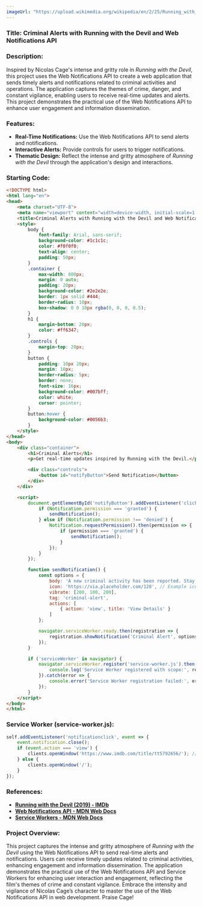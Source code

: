 ```yaml
---
imageUrl: "https://upload.wikimedia.org/wikipedia/en/2/25/Running_with_the_Devil_poster.jpg"
---
```

### **Title: Criminal Alerts with Running with the Devil and Web Notifications API**

### **Description:**
Inspired by Nicolas Cage's intense and gritty role in *Running with the Devil*, this project uses the Web Notifications API to create a web application that sends timely alerts and notifications related to criminal activities and operations. The application captures the themes of crime, danger, and constant vigilance, enabling users to receive real-time updates and alerts. This project demonstrates the practical use of the Web Notifications API to enhance user engagement and information dissemination.

### **Features:**
- **Real-Time Notifications:** Use the Web Notifications API to send alerts and notifications.
- **Interactive Alerts:** Provide controls for users to trigger notifications.
- **Thematic Design:** Reflect the intense and gritty atmosphere of *Running with the Devil* through the application's design and interactions.

### **Starting Code:**

```html
<!DOCTYPE html>
<html lang="en">
<head>
    <meta charset="UTF-8">
    <meta name="viewport" content="width=device-width, initial-scale=1.0">
    <title>Criminal Alerts with Running with the Devil and Web Notifications API</title>
    <style>
        body {
            font-family: Arial, sans-serif;
            background-color: #1c1c1c;
            color: #f0f0f0;
            text-align: center;
            padding: 50px;
        }
        .container {
            max-width: 800px;
            margin: 0 auto;
            padding: 20px;
            background-color: #2e2e2e;
            border: 1px solid #444;
            border-radius: 10px;
            box-shadow: 0 0 10px rgba(0, 0, 0, 0.5);
        }
        h1 {
            margin-bottom: 20px;
            color: #ff6347;
        }
        .controls {
            margin-top: 20px;
        }
        button {
            padding: 10px 20px;
            margin: 10px;
            border-radius: 5px;
            border: none;
            font-size: 16px;
            background-color: #007bff;
            color: white;
            cursor: pointer;
        }
        button:hover {
            background-color: #0056b3;
        }
    </style>
</head>
<body>
    <div class="container">
        <h1>Criminal Alerts</h1>
        <p>Get real-time updates inspired by Running with the Devil.</p>

        <div class="controls">
            <button id="notifyButton">Send Notification</button>
        </div>
    </div>

    <script>
        document.getElementById('notifyButton').addEventListener('click', () => {
            if (Notification.permission === 'granted') {
                sendNotification();
            } else if (Notification.permission !== 'denied') {
                Notification.requestPermission().then(permission => {
                    if (permission === 'granted') {
                        sendNotification();
                    }
                });
            }
        });

        function sendNotification() {
            const options = {
                body: 'A new criminal activity has been reported. Stay alert!',
                icon: 'https://via.placeholder.com/128', // Example icon URL
                vibrate: [200, 100, 200],
                tag: 'criminal-alert',
                actions: [
                    { action: 'view', title: 'View Details' }
                ]
            };

            navigator.serviceWorker.ready.then(registration => {
                registration.showNotification('Criminal Alert', options);
            });
        }

        if ('serviceWorker' in navigator) {
            navigator.serviceWorker.register('service-worker.js').then(registration => {
                console.log('Service Worker registered with scope:', registration.scope);
            }).catch(error => {
                console.error('Service Worker registration failed:', error);
            });
        }
    </script>
</body>
</html>
```

### **Service Worker (service-worker.js):**

```javascript
self.addEventListener('notificationclick', event => {
    event.notification.close();
    if (event.action === 'view') {
        clients.openWindow('https://www.imdb.com/title/tt5792656/'); // IMDb link to Running with the Devil
    } else {
        clients.openWindow('/');
    }
});
```

### **References:**
- **[Running with the Devil (2019) - IMDb](https://www.imdb.com/title/tt5792656/)**
- **[Web Notifications API - MDN Web Docs](https://developer.mozilla.org/en-US/docs/Web/API/Notifications_API)**
- **[Service Workers - MDN Web Docs](https://developer.mozilla.org/en-US/docs/Web/API/Service_Worker_API)**

### **Project Overview:**
This project captures the intense and gritty atmosphere of *Running with the Devil* using the Web Notifications API to send real-time alerts and notifications. Users can receive timely updates related to criminal activities, enhancing engagement and information dissemination. The application demonstrates the practical use of the Web Notifications API and Service Workers for enhancing user interaction and engagement, reflecting the film's themes of crime and constant vigilance. Embrace the intensity and vigilance of Nicolas Cage’s character to master the use of the Web Notifications API in web development. Praise Cage!
